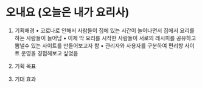 # 오내요 (오늘은 내가 요리사)


1. 기획배경
• 코로나로 인해서 사람들이 집에 있는 시간이 늘어나면서 집에서 요리를 하는 사람들이 늘어남
• 이제 막 요리를 시작한 사람들이 서로의 레시피를 공유하고 뽐낼수 있는 사이트를 만들어보고자 함
• 관리자와 사용자를 구분하여 편리항 사이트 운영을 경험해보고 싶었음

2. 기획 목표


3. 기대 효과
